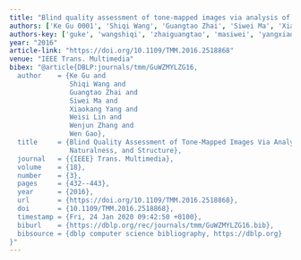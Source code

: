 ```yaml
---
title: "Blind quality assessment of tone-mapped images via analysis of information, naturalness, and structure"
authors: ['Ke Gu 0001', 'Shiqi Wang', 'Guangtao Zhai', 'Siwei Ma', 'Xiaokang Yang', 'Weisi Lin', 'Wenjun Zhang 0001', 'Wen Gao 0001']
authors-key: ['guke', 'wangshiqi', 'zhaiguangtao', 'masiwei', 'yangxiaokang', 'linweisi', 'zhangwenjun', 'gaowen']
year: "2016"
article-link: "https://doi.org/10.1109/TMM.2016.2518868"
venue: "IEEE Trans. Multimedia"
bibex: "@article{DBLP:journals/tmm/GuWZMYLZG16,
  author    = {Ke Gu and
               Shiqi Wang and
               Guangtao Zhai and
               Siwei Ma and
               Xiaokang Yang and
               Weisi Lin and
               Wenjun Zhang and
               Wen Gao},
  title     = {Blind Quality Assessment of Tone-Mapped Images Via Analysis of Information,
               Naturalness, and Structure},
  journal   = {{IEEE} Trans. Multimedia},
  volume    = {18},
  number    = {3},
  pages     = {432--443},
  year      = {2016},
  url       = {https://doi.org/10.1109/TMM.2016.2518868},
  doi       = {10.1109/TMM.2016.2518868},
  timestamp = {Fri, 24 Jan 2020 09:42:50 +0100},
  biburl    = {https://dblp.org/rec/journals/tmm/GuWZMYLZG16.bib},
  bibsource = {dblp computer science bibliography, https://dblp.org}
}"
---
```

